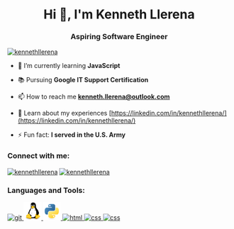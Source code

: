 <h1 align="center">Hi 👋, I'm Kenneth Llerena</h1>
<h3 align="center">Aspiring Software Engineer</h3>

<p align="left"> <a href="https://github.com/ryo-ma/github-profile-trophy"><img src="https://github-profile-trophy.vercel.app/?username=kennethllerena" alt="kennethllerena" /></a> </p>

- 🌱 I’m currently learning **JavaScript**

- 📚 Pursuing **Google IT Support Certification**

- 📫 How to reach me **kenneth.llerena@outlook.com**

- 📄 Learn about my experiences [https://linkedin.com/in/kennethllerena/](https://linkedin.com/in/kennethllerena/)

- ⚡ Fun fact: **I served in the U.S. Army**

<h3 align="left">Connect with me:</h3>
<p align="left">
<a href="https://linkedin.com/in/kennethllerena" target="blank"><img align="center" src="https://raw.githubusercontent.com/rahuldkjain/github-profile-readme-generator/master/src/images/icons/Social/linked-in-alt.svg" alt="kennethllerena" height="30" width="40" /></a>
<a href="https://www.leetcode.com/kennethllerena" target="blank"><img align="center" src="https://raw.githubusercontent.com/rahuldkjain/github-profile-readme-generator/master/src/images/icons/Social/leet-code.svg" alt="kennethllerena" height="30" width="40" /></a>
</p>

<h3 align="left">Languages and Tools:</h3>
<p align="left"> <a href="https://git-scm.com/" target="_blank" rel="noreferrer"> <img src="https://www.vectorlogo.zone/logos/git-scm/git-scm-icon.svg" alt="git" width="40" height="40"/> </a> <a href="https://www.linux.org/" target="_blank" rel="noreferrer"> <img src="https://raw.githubusercontent.com/devicons/devicon/master/icons/linux/linux-original.svg" alt="linux" width="40" height="40"/> </a> <a href="https://www.python.org" target="_blank" rel="noreferrer"> <img src="https://raw.githubusercontent.com/devicons/devicon/master/icons/python/python-original.svg" alt="python" width="40" height="40"/> <a href="https://html.com/html5/" target="_blank" rel="noreferrer"> <img src="https://upload.wikimedia.org/wikipedia/commons/thumb/6/61/HTML5_logo_and_wordmark.svg/512px-HTML5_logo_and_wordmark.svg.png" alt="html" width="40" height="40"/> </a> <a href="https://www.w3.org/Style/CSS/Overview.en.html" target="_blank" rel="noreferrer"> <img src="https://upload.wikimedia.org/wikipedia/commons/thumb/3/3d/CSS.3.svg/642px-CSS.3.svg.png?20160504153216" alt="css" width="auto" height="40"/>  <a href="https://www.gnu.org/software/bash/" target="_blank" rel="noreferrer"> <img src="https://upload.wikimedia.org/wikipedia/commons/thumb/4/4b/Bash_Logo_Colored.svg/1200px-Bash_Logo_Colored.svg.png" alt="css" width="40" height="40"/> </p>
